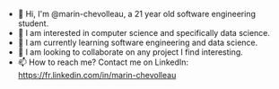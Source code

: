 - 👋 Hi, I'm @marin-chevolleau, a 21 year old software engineering student.
- 👀 I am interested in computer science and specifically data science.
- 🌱 I am currently learning software engineering and data science.
- 💞️ I am looking to collaborate on any project I find interesting.
- 📫 How to reach me? Contact me on LinkedIn: https://fr.linkedin.com/in/marin-chevolleau
